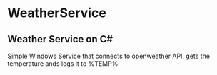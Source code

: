 # WeatherService
## Weather Service on C#
Simple Windows Service that connects to openweather API, gets the temperature ands logs it to %TEMP%
